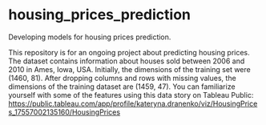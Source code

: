 # housing_prices_prediction
Developing models for housing prices prediction.

This repository is for an ongoing project about predicting housing prices.
The dataset contains information about houses sold between 2006 and 2010 in Ames, Iowa, USA. Initially, the dimensions of the training set were (1460, 81). After dropping columns and rows with missing values, the dimensions of the training dataset are (1459, 47).
You can familiarize yourself with some of the features using this data story on Tableau Public: https://public.tableau.com/app/profile/kateryna.dranenko/viz/HousingPrices_17557002135160/HousingPrices
